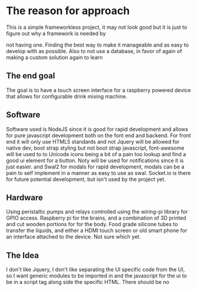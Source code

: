 # The reason for approach

This is a simple frameworkless project, it may not look good but it is just to figure out why a framework is needed by

not having one. Finding the best way to make it manageable and as easy to develop with as possible. Also to not use
a database, in favor of again of making a custom solution again to learn


## The end goal

The goal is to have a touch screen interface for a raspberry powered device that allows for configurable drink mixing
machine. 

## Software

Software used is NodeJS since it is good for rapid development and allows for pure javascript development both on the 
font end and backend. For front end it will only use HTML5 standards and not Jquery will be allowed for native dev, 
boot strap styling but not boot strap javascript, font-awesome will be used to to Unicode icons being a bit of a pain
too lookup and find a good ui element for a button. Noty will be used for notifications since it is just easier.
and Swal2 for modals for rapid development, modals can be a pain to self implement in a manner as easy to use as swal.
Socket.io is there for future potential development, but isn't used by the project yet.


## Hardware

Using peristaltic pumps and relays controlled using the wiring-pi library for GPIO access. Raspberry pi for the brains,
and a combination of 3D printed and cut wooden portions for for the body. Food grade silicone tubes to transfer the
liquids, and either a HDMI touch screen or old smart phone for an interface attached to the device. Not sure which
yet.


## The Idea

I don't like Jquery, I don't like separating the UI specific code from the UI, so I want generic modules to be imported
in and the javascript for the ui to be in a script tag along side the specific HTML. There should be no <script> tags
other than the  the one holding the javascript for the HTML. 


### Exceptions and issues

The issue is the libraries used, they break that rule,
specially socket.io, I have attempted to make it an import statement, but that took long enough for me to give up for
the moment. Noty has been wrapped, but still breaks the rule, Swal also does but if it gets use, will also be wrapped.
Eventually I would like to take apart these modules and make them pure import statements, but that will wait until I 
have a fully working device.


I currently do a hacky method of including Libs and the header. I do have the header injected into all view REST calls
along side of them a JS file that injects the libs in as well as the libs CSS. I still don't think this is good, but I 
like if I could only have the libs, and have the header HTML separate, that I wouldn't have issue with it.


P.S I don't proof read, but this should still get the general idea out
